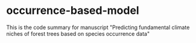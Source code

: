 # occurrence-based-model
This is the code summary for manuscript "Predicting fundamental climate niches of forest trees based on species occurrence data"
